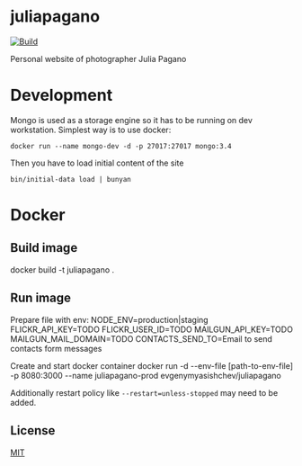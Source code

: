 # juliapagano

[![Build][travis-image]][travis-url]

Personal website of photographer Julia Pagano

# Development

Mongo is used as a storage engine so it has to be running on dev workstation.
Simplest way is to use docker:

```docker run --name mongo-dev -d -p 27017:27017 mongo:3.4```

Then you have to load initial content of the site

```bin/initial-data load | bunyan```

# Docker

## Build image

docker build -t juliapagano .

## Run image

Prepare file with env:
NODE_ENV=production|staging
FLICKR_API_KEY=TODO
FLICKR_USER_ID=TODO
MAILGUN_API_KEY=TODO
MAILGUN_MAIL_DOMAIN=TODO
CONTACTS_SEND_TO=Email to send contacts form messages

Create and start docker container
docker run -d --env-file [path-to-env-file] -p 8080:3000 --name juliapagano-prod evgenymyasishchev/juliapagano

Additionally restart policy like ```--restart=unless-stopped``` may need to be added.

## License

  [MIT](LICENSE)

[travis-image]: https://travis-ci.org/evgeny-myasishchev/juliapagano.svg?branch=master
[travis-url]: https://travis-ci.org/evgeny-myasishchev/juliapagano
